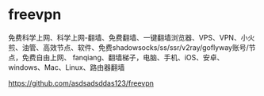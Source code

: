 ﻿# freevpn
免费科学上网、科学上网-翻墙、免费翻墙、一键翻墙浏览器、VPS、VPN、小火煎、油管、高效节点、软件、免费shadowsocks/ss/ssr/v2ray/goflyway账号/节点，免费自由上网、 fanqiang、翻墙梯子，电脑、手机、iOS、安卓、windows、Mac、Linux、路由器翻墙

https://github.com/asdsadsddas123/freevpn